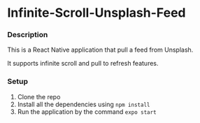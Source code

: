 # Infinite-Scroll-Unsplash-Feed

### Description

This is a React Native application that pull a feed from Unsplash.

It supports infinite scroll and pull to refresh features.

### Setup

1. Clone the repo
2. Install all the dependencies using `npm install`
3. Run the application by the command `expo start `
